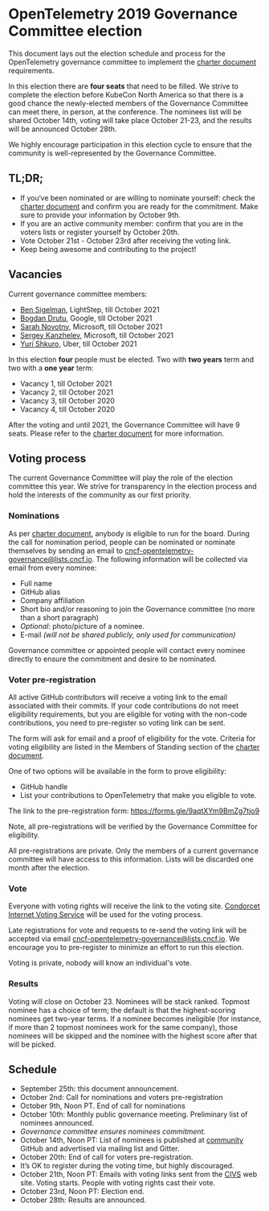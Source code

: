 # OpenTelemetry 2019 Governance Committee election

This document lays out the election schedule and process for the OpenTelemetry
governance committee to implement the [charter document][charter] requirements.

In this election there are **four seats** that need to be filled. We strive to
complete the election before KubeCon North America so that there is a good
chance the newly-elected members of the Governance Committee can meet there, in
person, at the conference. The nominees list will be shared October 14th, voting
will take place October 21-23, and the results will be announced October 28th.

We highly encourage participation in this election cycle to ensure that the
community is well-represented by the Governance Committee.

## TL;DR;

- If you‘ve been nominated or are willing to nominate yourself: check the
  [charter document][charter] and confirm you are ready for the commitment. Make
  sure to provide your information by October 9th.
- If you are an active community member: confirm that you are in the voters
  lists or register yourself by October 20th.
- Vote October 21st - October 23rd after receiving the voting link.
- Keep being awesome and contributing to the project!

## Vacancies

Current governance committee members:

- [Ben Sigelman](https://github.com/bhs), LightStep, till October 2021
- [Bogdan Drutu](https://github.com/BogdanDrutu), Google, till October 2021
- [Sarah Novotny](https://github.com/SarahNovotny), Microsoft, till October 2021
- [Sergey Kanzhelev](https://github.com/SergeyKanzhelev), Microsoft, till October 2021
- [Yuri Shkuro](https://github.com/yurishkuro), Uber, till October 2021

In this election **four** people must be elected. Two with **two years** term
and two with a **one year** term:

- Vacancy 1, till October 2021
- Vacancy 2, till October 2021
- Vacancy 3, till October 2020
- Vacancy 4, till October 2020

After the voting and until 2021, the Governance Committee will have 9 seats.
Please refer to the [charter document][charter] for more information.

## Voting process

The current Governance Committee will play the role of the election committee
this year. We strive for transparency in the election process and hold the
interests of the community as our first priority.

### Nominations

As per [charter document][charter], anybody is eligible to run for the board.
During the call for nomination period, people can be nominated or nominate
themselves by sending an email to
[cncf-opentelemetry-governance@lists.cncf.io](mailto:cncf-opentelemetry-governance@lists.cncf.io).
The following information will be collected via email from every nominee:

- Full name
- GitHub alias
- Company affiliation
- Short bio and/or reasoning to join the Governance committee (no more than a
  short paragraph)
- *Optional*: photo/picture of a nominee.
- E-mail *(will not be shared publicly, only used for communication)*

Governance committee or appointed people will contact every nominee directly to
ensure the commitment and desire to be nominated.

### Voter pre-registration

All active GitHub contributors will receive a voting link to the email
associated with their commits. If your code contributions do not meet
eligibility requirements, but you are eligible for voting with the non-code
contributions, you need to pre-register so voting link can be sent.

The form will ask for email and a proof of eligibility for the vote. Criteria
for voting eligibility are listed in the Members of Standing section of the
[charter document][charter].

One of two options will be available in the form to prove eligibility:

- GitHub handle
- List your contributions to OpenTelemetry that make you eligible to vote.

The link to the pre-registration form: https://forms.gle/9aqtXYm9BmZg7tjo9

Note, all pre-registrations will be verified by the Governance Committee for
eligibility.

All pre-registrations are private. Only the members of a current governance
committee will have access to this information. Lists will be discarded one
month after the election.

### Vote

Everyone with voting rights will receive the link to the voting site. [Condorcet
Internet Voting Service](https://civs.cs.cornell.edu/) will be used for the
voting process.

Late registrations for vote and requests to re-send the voting link will be
accepted via email
[cncf-opentelemetry-governance@lists.cncf.io](mailto:cncf-opentelemetry-governance@lists.cncf.io).
We encourage you to pre-register to minimize an effort to run this election.

Voting is private, nobody will know an individual's vote.

### Results

Voting will close on October 23. Nominees will be stack ranked. Topmost nominee
has a choice of term; the default is that the highest-scoring nominees get
two-year terms. If a nominee becomes ineligible (for instance, if more than 2
topmost nominees work for the same company), those nominees will be skipped and
the nominee with the highest score after that will be picked.

## Schedule

- September 25th: this document announcement.
- October 2nd: Call for nominations and voters pre-registration
- October 9th, Noon PT. End of call for nominations
- October 10th: Monthly public governance meeting. Preliminary list of nominees
  announced.
- *Governance committee ensures nominees commitment.*
- October 14th, Noon PT: List of nominees is published at
  [community](https://github.com/open-telemetry/community) GitHub and advertised
  via mailing list and Gitter.
- October 20th: End of call for voters pre-registration.
- It’s OK to register during the voting time, but highly discouraged.
- October 21th, Noon PT: Emails with voting links sent from the
  [CIVS](https://civs.cs.cornell.edu/) web site.
  Voting starts. People with voting rights cast their vote.
- October 23rd, Noon PT: Election end.
- October 28th: Results are announced.

[charter]:https://github.com/open-telemetry/community/blob/master/governance-charter.md#establishment-of-a-governance-committee
